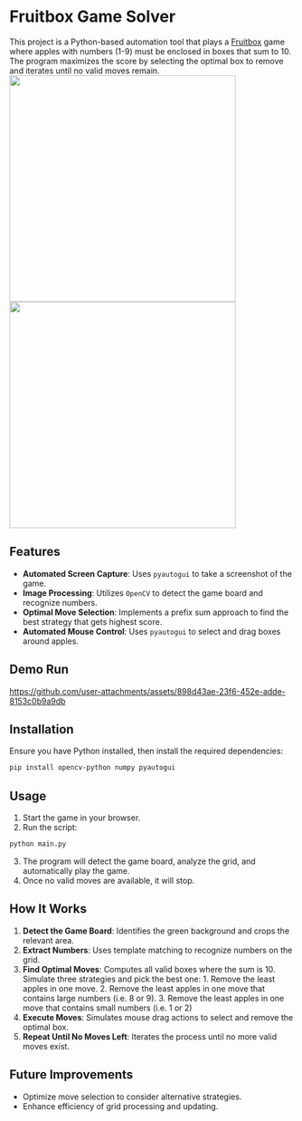 # Fruitbox Game Solver

This project is a Python-based automation tool that plays a [Fruitbox](https://www.gamesaien.com/game/fruit_box_a/) game where apples with numbers (1-9) must be enclosed in boxes that sum to 10. The program maximizes the score by selecting the optimal box to remove and iterates until no valid moves remain.\
<img src="https://github.com/user-attachments/assets/070c9ba5-3ab6-493c-9729-03ccec5f9471" width=400>
<img src="https://github.com/user-attachments/assets/d6a30915-2f8f-424b-98f9-6433c48bca42" width=400>

## Features
- **Automated Screen Capture**: Uses `pyautogui` to take a screenshot of the game.
- **Image Processing**: Utilizes `OpenCV` to detect the game board and recognize numbers.
- **Optimal Move Selection**: Implements a prefix sum approach to find the best strategy that gets highest score.
- **Automated Mouse Control**: Uses `pyautogui` to select and drag boxes around apples.
  
## Demo Run
https://github.com/user-attachments/assets/898d43ae-23f6-452e-adde-8153c0b9a9db

## Installation

Ensure you have Python installed, then install the required dependencies:

```sh
pip install opencv-python numpy pyautogui
```

## Usage

1. Start the game in your browser.
2. Run the script:

```sh
python main.py
```

3. The program will detect the game board, analyze the grid, and automatically play the game.
4. Once no valid moves are available, it will stop.

## How It Works

1. **Detect the Game Board**: Identifies the green background and crops the relevant area.
2. **Extract Numbers**: Uses template matching to recognize numbers on the grid.
3. **Find Optimal Moves**: Computes all valid boxes where the sum is 10. Simulate three strategies and pick the best one: 1. Remove the least apples in one move. 2. Remove the least apples in one move that contains large numbers (i.e. 8 or 9). 3. Remove the least apples in one move that contains small numbers (i.e. 1 or 2)
4. **Execute Moves**: Simulates mouse drag actions to select and remove the optimal box.
5. **Repeat Until No Moves Left**: Iterates the process until no more valid moves exist.

## Future Improvements
- Optimize move selection to consider alternative strategies.
- Enhance efficiency of grid processing and updating.
